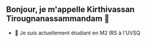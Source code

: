 ## Bonjour, je m'appelle Kirthivassan Tirougnanassammandam 👋

- 🌱 Je suis actuellement étudiant en M2 IRS à l'UVSQ
